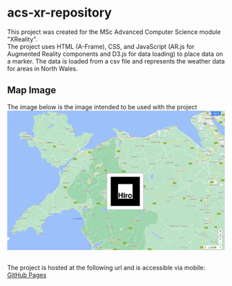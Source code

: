 # acs-xr-repository
This project was created for the MSc Advanced Computer Science module "XReality". <br />
The project uses HTML (A-Frame), CSS, and JavaScript (AR.js for Augmented Reality components and D3.js for data loading) to place data on a marker. The data is loaded from a csv file and represents the weather data for areas in North Wales.<br />

## Map Image
The image below is the image intended to be used with the project
![](arjs-map.png?raw=true "Map with Marker")

## 
The project is hosted at the following url and is accessible via mobile:
[GitHub Pages](https://project-nsx.github.io/acs-xr-repository/)



